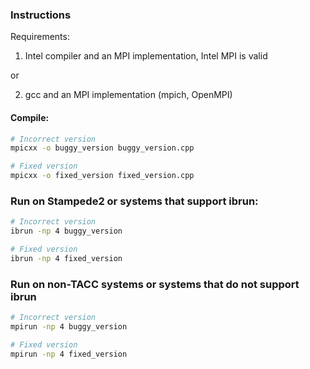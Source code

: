 ### Instructions

Requirements:
1. Intel compiler and an MPI implementation, Intel MPI is valid

or

2. gcc and an MPI implementation (mpich, OpenMPI)


#### Compile:

```bash
# Incorrect version
mpicxx -o buggy_version buggy_version.cpp 

# Fixed version
mpicxx -o fixed_version fixed_version.cpp 
```



### Run on Stampede2 or systems that support ibrun:

```bash
# Incorrect version
ibrun -np 4 buggy_version  

# Fixed version
ibrun -np 4 fixed_version
```


### Run on non-TACC systems or systems that do not support ibrun

```bash
# Incorrect version
mpirun -np 4 buggy_version  

# Fixed version
mpirun -np 4 fixed_version
```
